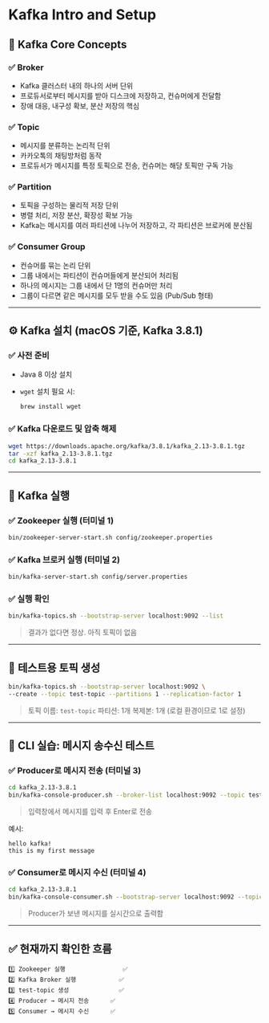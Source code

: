 # Kafka Intro and Setup

## 📌 Kafka Core Concepts

### ✅ Broker

* Kafka 클러스터 내의 하나의 서버 단위
* 프로듀서로부터 메시지를 받아 디스크에 저장하고, 컨슈머에게 전달함
* 장애 대응, 내구성 확보, 분산 저장의 핵심

### ✅ Topic

* 메시지를 분류하는 논리적 단위
* 카카오톡의 채팅방처럼 동작
* 프로듀서가 메시지를 특정 토픽으로 전송, 컨슈머는 해당 토픽만 구독 가능

### ✅ Partition

* 토픽을 구성하는 물리적 저장 단위
* 병렬 처리, 저장 분산, 확장성 확보 가능
* Kafka는 메시지를 여러 파티션에 나누어 저장하고, 각 파티션은 브로커에 분산됨

### ✅ Consumer Group

* 컨슈머를 묶는 논리 단위
* 그룹 내에서는 파티션이 컨슈머들에게 분산되어 처리됨
* 하나의 메시지는 그룹 내에서 단 1명의 컨슈머만 처리
* 그룹이 다르면 같은 메시지를 모두 받을 수도 있음 (Pub/Sub 형태)

---

## ⚙️ Kafka 설치 (macOS 기준, Kafka 3.8.1)

### ✅ 사전 준비

* Java 8 이상 설치
* `wget` 설치 필요 시:

  ```bash
  brew install wget
  ```

### ✅ Kafka 다운로드 및 압축 해제

```bash
wget https://downloads.apache.org/kafka/3.8.1/kafka_2.13-3.8.1.tgz
tar -xzf kafka_2.13-3.8.1.tgz
cd kafka_2.13-3.8.1
```

---

## 🚀 Kafka 실행

### ✅ Zookeeper 실행 (터미널 1)

```bash
bin/zookeeper-server-start.sh config/zookeeper.properties
```

### ✅ Kafka 브로커 실행 (터미널 2)

```bash
bin/kafka-server-start.sh config/server.properties
```

### ✅ 실행 확인

```bash
bin/kafka-topics.sh --bootstrap-server localhost:9092 --list
```

> 결과가 없다면 정상. 아직 토픽이 없음

---

## 🧪 테스트용 토픽 생성

```bash
bin/kafka-topics.sh --bootstrap-server localhost:9092 \
--create --topic test-topic --partitions 1 --replication-factor 1
```

> 토픽 이름: `test-topic`
> 파티션: 1개
> 복제본: 1개 (로컬 환경이므로 1로 설정)

---

## 🧪 CLI 실습: 메시지 송수신 테스트

### ✅ Producer로 메시지 전송 (터미널 3)

```bash
cd kafka_2.13-3.8.1
bin/kafka-console-producer.sh --broker-list localhost:9092 --topic test-topic
```

> 입력창에서 메시지를 입력 후 Enter로 전송

예시:

```
hello kafka!
this is my first message
```

### ✅ Consumer로 메시지 수신 (터미널 4)

```bash
cd kafka_2.13-3.8.1
bin/kafka-console-consumer.sh --bootstrap-server localhost:9092 --topic test-topic --from-beginning
```

> Producer가 보낸 메시지를 실시간으로 출력함

---

## ✅ 현재까지 확인한 흐름

```
1️⃣ Zookeeper 실행                ✅
2️⃣ Kafka Broker 실행            ✅
3️⃣ test-topic 생성              ✅
4️⃣ Producer → 메시지 전송      ✅
5️⃣ Consumer → 메시지 수신      ✅
```


